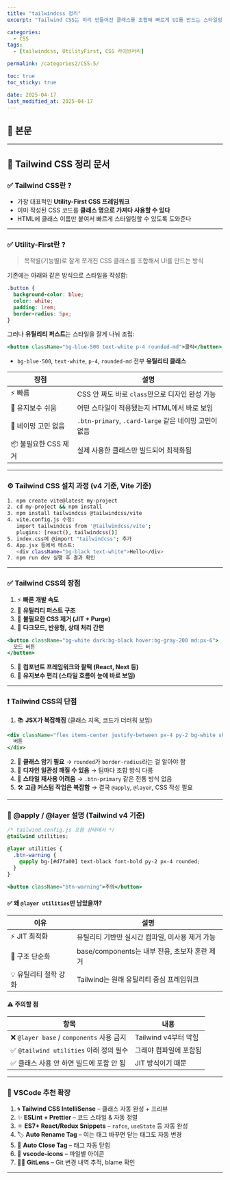 ```yaml
---
title: "tailwindcss 정리"
excerpt: "Tailwind CSS는 미리 만들어진 클래스를 조합해 빠르게 UI를 만드는 스타일링 도구예요. 설치 방법부터 장단점을 정리해봤습니다."

categories:
  - CSS
tags:
  - [tailwindcss, UtilityFirst, CSS 라이브러리]

permalink: /categories2/CSS-5/

toc: true
toc_sticky: true

date: 2025-04-17
last_modified_at: 2025-04-17
---
```


## 🦥 본문

---

## 🌟 Tailwind CSS 정리 문서

### ✅ Tailwind CSS란 ?

- 가장 대표적인 **Utility-First CSS 프레임워크**
- 이미 작성된 CSS 코드를 **클래스 명으로 가져다 사용할 수 있다**
- HTML에 클래스 이름만 붙여서 빠르게 스타일링할 수 있도록 도와준다

---

### ✅ Utility-First란 ?

> 목적별(기능별)로 잘게 쪼개진 CSS 클래스를 조합해서 UI를 만드는 방식

기존에는 아래와 같은 방식으로 스타일을 작성함:

```css
.button {
  background-color: blue;
  color: white;
  padding: 1rem;
  border-radius: 5px;
}
```

그러나 **유틸리티 퍼스트**는 스타일을 잘게 나눠 조립:

```jsx
<button className="bg-blue-500 text-white p-4 rounded-md">클릭</button>
```

- `bg-blue-500`, `text-white`, `p-4`, `rounded-md` 전부 **유틸리티 클래스**

| 장점                 | 설명                                                  |
| -------------------- | ----------------------------------------------------- |
| ⚡ 빠름              | CSS 안 짜도 바로 `class`만으로 디자인 완성 가능       |
| 🔧 유지보수 쉬움     | 어떤 스타일이 적용됐는지 HTML에서 바로 보임           |
| 🤔 네이밍 고민 없음  | `.btn-primary`, `.card-large` 같은 네이밍 고민이 없음 |
| 📦 불필요한 CSS 제거 | 실제 사용한 클래스만 빌드되어 최적화됨                |

---

### ⚙️ Tailwind CSS 설치 과정 (v4 기준, Vite 기준)

```bash
1. npm create vite@latest my-project
2. cd my-project && npm install
3. npm install tailwindcss @tailwindcss/vite
4. vite.config.js 수정:
   import tailwindcss from '@tailwindcss/vite';
   plugins: [react(), tailwindcss()]
5. index.css에 @import "tailwindcss"; 추가
6. App.jsx 등에서 테스트:
   <div className="bg-black text-white">Hello</div>
7. npm run dev 실행 후 결과 확인
```

---

### ✅ Tailwind CSS의 장점

1. ⚡ **빠른 개발 속도**
2. 🧱 **유틸리티 퍼스트 구조**
3. 🧹 **불필요한 CSS 제거 (JIT + Purge)**
4. 🌙 **다크모드, 반응형, 상태 처리 간편**

```jsx
<button className="bg-white dark:bg-black hover:bg-gray-200 md:px-6">
  모드 버튼
</button>
```

5. 🔄 **컴포넌트 프레임워크와 찰떡 (React, Next 등)**
6. 🧘 **유지보수 편리 (스타일 흐름이 눈에 바로 보임)**

---

### ❗ Tailwind CSS의 단점

1. 📚 **JSX가 복잡해짐** (클래스 지옥, 코드가 더러워 보임)

```jsx
<div className="flex items-center justify-between px-4 py-2 bg-white shadow rounded-lg text-sm font-medium text-gray-700 hover:text-blue-500 hover:bg-gray-100 transition duration-150 ease-in-out">
  버튼
</div>
```

2. 🧠 **클래스 암기 필요** → `rounded`가 `border-radius`라는 걸 알아야 함
3. 🎨 **디자인 일관성 깨질 수 있음** → 팀마다 조합 방식 다름
4. 🔁 **스타일 재사용 어려움** → `.btn-primary` 같은 전통 방식 없음
5. 🛠 **고급 커스텀 작업은 복잡함** → 결국 `@apply`, `@layer`, CSS 작성 필요

---

### 🧵 @apply / @layer 설명 (Tailwind v4 기준)

```css
/* tailwind.config.js 포함 상태에서 */
@tailwind utilities;

@layer utilities {
  .btn-warning {
    @apply bg-[#d7fa00] text-black font-bold py-2 px-4 rounded;
  }
}
```

```jsx
<button className="btn-warning">주의</button>
```

#### ✅ 왜 `@layer utilities`만 남았을까?

| 이유                  | 설명                                            |
| --------------------- | ----------------------------------------------- |
| ⚡ JIT 최적화         | 유틸리티 기반만 실시간 컴파일, 미사용 제거 가능 |
| 🧩 구조 단순화        | base/components는 내부 전용, 초보자 혼란 제거   |
| 💡 유틸리티 철학 강화 | Tailwind는 원래 유틸리티 중심 프레임워크        |

#### ⚠️ 주의할 점

| 항목                                      | 내용                   |
| ----------------------------------------- | ---------------------- |
| ❌ `@layer base` / `components` 사용 금지 | Tailwind v4부터 막힘   |
| ✅ `@tailwind utilities` 아래 정의 필수   | 그래야 컴파일에 포함됨 |
| ✅ 클래스 사용 안 하면 빌드에 포함 안 됨  | JIT 방식이기 때문      |

---

### 🧩 VSCode 추천 확장

1. 🌀 **Tailwind CSS IntelliSense** – 클래스 자동 완성 + 프리뷰
2. ✨ **ESLint + Prettier** – 코드 스타일 & 자동 정렬
3. ⚛️ **ES7+ React/Redux Snippets** – `rafce`, `useState` 등 자동 완성
4. 🏷️ **Auto Rename Tag** – 여는 태그 바꾸면 닫는 태그도 자동 변경
5. 🧲 **Auto Close Tag** – 태그 자동 닫힘
6. 🎨 **vscode-icons** – 파일별 아이콘
7. 🕵️‍♂️ **GitLens** – Git 변경 내역 추적, blame 확인

---
